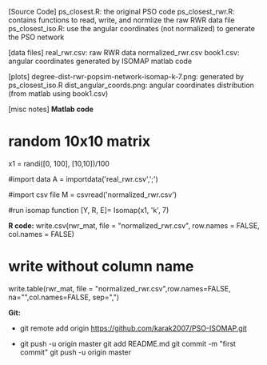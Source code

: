 [Source Code]
ps_closest.R: the original PSO code
ps_closest_rwr.R: contains functions to read, write, and normlize the raw RWR data file
ps_closest_iso.R: use the angular coordinates (not normalized) to generate the PSO network

[data files]
real_rwr.csv: raw RWR data
normalized_rwr.csv
book1.csv: angular coordinates generated by ISOMAP matlab code

[plots]
degree-dist-rwr-popsim-network-isomap-k-7.png: generated by ps_closest_iso.R
dist_angular_coords.png: angular coordinates distribution (from matlab using book1.csv)

[misc notes]
**************Matlab code**************
# random 10x10 matrix
x1 = randi([0, 100], [10,10])/100

#import data
A = importdata('real_rwr.csv',';')

#import csv file
M = csvread('normalized_rwr.csv')

#run isomap function
[Y, R, E]= Isomap(x1, 'k', 7)

**************R code:**************
write.csv(rwr_mat, file = "normalized_rwr.csv", row.names = FALSE,
          col.names = FALSE)
# write without column name
 write.table(rwr_mat, file = "normalized_rwr.csv",row.names=FALSE, na="",col.names=FALSE, sep=",")

**************Git:**************
- git remote add origin https://github.com/karak2007/PSO-ISOMAP.git

- git push -u origin master
git add README.md
git commit -m "first commit"
git push -u origin master 

